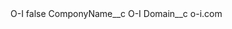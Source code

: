 <?xml version="1.0" encoding="UTF-8"?>
<CustomMetadata xmlns="http://soap.sforce.com/2006/04/metadata" xmlns:xsi="http://www.w3.org/2001/XMLSchema-instance" xmlns:xsd="http://www.w3.org/2001/XMLSchema">
    <label>O-I</label>
    <protected>false</protected>
    <values>
        <field>ComponyName__c</field>
        <value xsi:type="xsd:string">O-I</value>
    </values>
    <values>
        <field>Domain__c</field>
        <value xsi:type="xsd:string">o-i.com</value>
    </values>
</CustomMetadata>
